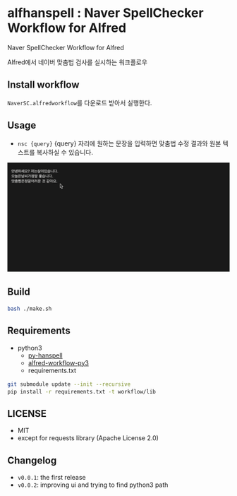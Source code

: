 alfhanspell : Naver SpellChecker Workflow for Alfred
==============

Naver SpellChecker Workflow for Alfred

Alfred에서 네이버 맞춤법 검사를 실시하는 워크플로우

Install workflow
--------------
 `NaverSC.alfredworkflow`를 다운로드 받아서 실행한다.

Usage
--------------
* `nsc {query}` {query} 자리에 원하는 문장을 입력하면 맞춤법 수정 결과와 원본 텍스트를 복사하실 수 있습니다.

![](./nsc_test.gif)

Build
--------------
```bash
bash ./make.sh
```

Requirements
--------------

* python3
  * [py-hanspell](https://github.com/ssut/py-hanspell.git)
  * [alfred-workflow-py3](https://github.com/kw-lee/alfred-workflow-py3.git)
  * requirements.txt

```bash
git submodule update --init --recursive
pip install -r requirements.txt -t workflow/lib
```

LICENSE
--------------
 - MIT
 - except for requests library (Apache License 2.0)


Changelog
--------------

- `v0.0.1`: the first release
- `v0.0.2`: improving ui and trying to find python3 path